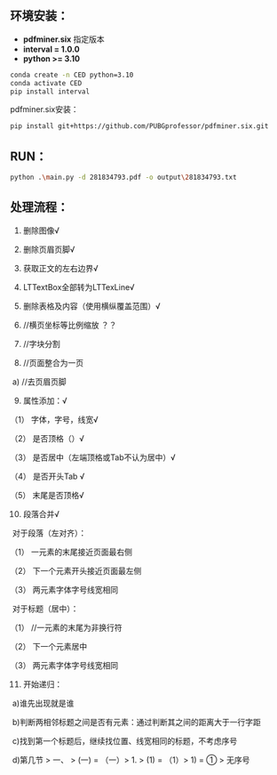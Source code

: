 

## 环境安装：

- **pdfminer.six** 指定版本
- **interval = 1.0.0**
- **python >= 3.10**

```bash
conda create -n CED python=3.10
conda activate CED
pip install interval
```

pdfminer.six安装：

```bash
pip install git+https://github.com/PUBGprofessor/pdfminer.six.git
```

## RUN：

```bash
python .\main.py -d 281834793.pdf -o output\281834793.txt
```



## 处理流程：

1. 删除图像√

2. 删除页眉页脚√

3. 获取正文的左右边界√

4. LTTextBox全部转为LTTexLine√

5. 删除表格及内容（使用横纵覆盖范围）√

6. //横页坐标等比例缩放 ？？

7. //字块分割

8. //页面整合为一页

​		a)    //去页眉页脚

9. 属性添加：√

（1）   字体，字号，线宽√

（2）   是否顶格（）√

（3）   是否居中（左端顶格或Tab不认为居中）√

（4）   是否开头Tab √

（5）   末尾是否顶格√

10. 段落合并√

​	对于段落（左对齐）：

（1）   一元素的末尾接近页面最右侧

（2）   下一个元素开头接近页面最左侧

（3）   两元素字体字号线宽相同

​	对于标题（居中）：

（1）   //一元素的末尾为非换行符

（2）   下一个元素居中

（3）   两元素字体字号线宽相同

11. 开始递归：

​	a)谁先出现就是谁

​	b)判断两相邻标题之间是否有元素：通过判断其之间的距离大于一行字距

​	c)找到第一个标题后，继续找位置、线宽相同的标题，不考虑序号

​	d)第几节 > 一、 > (一) = （一）> 1.  > (1) = （1）> 1) = ① > 无序号